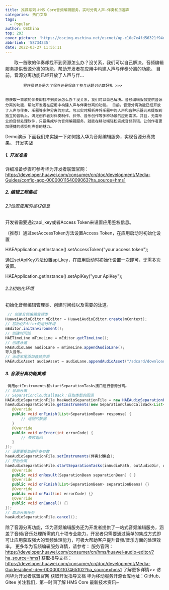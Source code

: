 ```yaml
---
title: 推荐系列-HMS Core音频编辑服务，实时分离人声-伴奏和乐器声
categories: 热门文章
tags:
  - Popular
author: OSChina
top: 293
cover_picture: 'https://oscimg.oschina.net/oscnet/up-c10e7e4fd56321f94da2ca9f66b7c3f142c.gif'
abbrlink: '58734335'
date: 2022-03-27 11:55:11
---
```


&emsp;&emsp;取一首歌的伴奏却找不到资源怎么办？没关系，我们可以自己解决。音频编辑服务提供音源分离的功能，帮助开发者在应用中构建人声与伴奏分离的功能。 目前，音源分离功能已经开放了人声与伴...
<!-- more -->

                                                                                                                    
            程序员健身是为了保养还是保命？参与话题讨论赢好礼 >>>
            
                                                                                                    想获取一首歌的伴奏却找不到资源怎么办？没关系，我们可以自己解决。音频编辑服务提供音源分离的功能，帮助开发者在应用中构建人声与伴奏分离的功能。 目前，音源分离功能已经开放了人声与伴奏、乐器等多种分离的方式，可以实时解析并将乐器中的人声和各种乐器元素提取到独立的音轨上，满足创作者对伴奏制作、扒带、音乐创作等多种场景的应用需求。并且，无需专业的音频处理软件，只要集成华为音频编辑服务，就能在移动端轻松完成音频剪辑，让创作者更加便捷的感受到声音的魅力。 
 Demo演示 
下面我们来实操一下如何接入华为音频编辑服务，实现音源分离效果。 
开发实战 
##### 1. 开发准备 
详细准备步骤可参考华为开发者联盟官网： https://developer.huawei.com/consumer/cn/doc/development/Media-Guides/config-agc-0000001154009063?ha_source=hms1 
##### 2. 编辑工程集成 
###### 2.1设置应用的鉴权信息 
开发者需要通过api_key或者Access Token来设置应用鉴权信息。 
 
 （推荐）通过setAccessToken方法设置Access Token，在应用启动时初始化设置 
 
HAEApplication.getInstance().setAccessToken("your access token"); 
 
 通过setApiKey方法设置api_key，在应用启动时初始化设置一次即可，无需多次设置。 
 
HAEApplication.getInstance().setApiKey("your ApiKey"); 
###### 2.2初始化环境 
初始化音频编辑管理类、创建时间线以及需要的泳道。 
 
 ```java 
  // 创建音频编辑管理类
HuaweiAudioEditor mEditor = HuaweiAudioEditor.create(mContext);
// 初始化Editor的运行环境
mEditor.initEnvironment();
// 创建时间线
HAETimeLine mTimeLine = mEditor.getTimeLine();
// 创建泳道
HAEAudioLane audioLane = mTimeLine.appendAudioLane();
导入音乐。
// 泳道末尾添加音频资源
HAEAudioAsset audioAsset = audioLane.appendAudioAsset("/sdcard/download/test.mp3", mTimeLine.getCurrentTime());

  ``` 
  
##### 3. 音源分离功能集成 
 
 ```java 
  调用getInstruments和startSeparationTasks接口进行音源分离。
// 音源分离
// SeparationCloudCallBack：获取类型的回调
HAEAudioSeparationFile haeAudioSeparationFile = new HAEAudioSeparationFile();
haeAudioSeparationFile.getInstruments(new SeparationCloudCallBack<List<SeparationBean>>() {
    @Override
    public void onFinish(List<SeparationBean> response) {
        // 返回的数据
    }
    @Override
    public void onError(int errorCode) {
        // 失败返回
    }
});
// 设置要提取的伴奏参数
haeAudioSeparationFile.setInstruments(伴奏id集合);
// 开始分离
haeAudioSeparationFile.startSeparationTasks(inAudioPath, outAudioDir, outAudioName, new AudioSeparationCallBack() {
    @Override
    public void onResult(SeparationBean separationBean) { }
    @Override
    public void onFinish(List<SeparationBean> separationBeans) {}
    @Override
    public void onFail(int errorCode) {}
    @Override
    public void onCancel() {}
});
// 取消分离任务
haeAudioSeparationFile.cancel();

  ``` 
  
除了音源分离功能，华为音频编辑服务还为开发者提供了一站式音频编辑服务，涵盖了音频/音乐处理所需的几十项专业能力，开发者只需要通过简单的集成方式即可让应用获取强大的音频处理能力，可极大帮助客户提升音频/音乐方面的处理效率。 
更多华为音频编辑服务详情，请参考： 服务官网：https://developer.huawei.com/consumer/cn/hms/huawei-audio-editor/?ha_source=hms1 获取指导文档：https://developer.huawei.com/consumer/cn/doc/development/Media-Guides/client-dev-0000001107465102?ha_source=hms1 
了解更多详情>> 
访问华为开发者联盟官网 获取开发指导文档 华为移动服务开源仓库地址：GitHub、Gitee 
关注我们，第一时间了解 HMS Core 最新技术资讯~
                                        